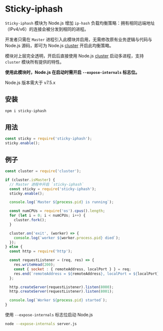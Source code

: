 # Sticky-iphash

`Sticky-iphash` 模块为 Node.js 增加 `ip-hash` 负载均衡策略：拥有相同远端地址（IPv4/v6）的连接会被分发到相同的进程。

开发者只需在 `Master` 进程引入此模块并启用，无需修改原有业务逻辑与代码与 Node.js 源码，即可为 Node.js [cluster](https://nodejs.org/dist/latest/docs/api/cluster.html) 开启此均衡策略。

模块对上层完全透明，开启后直接使用 Node.js [cluster](https://nodejs.org/dist/latest/docs/api/cluster.html) 启动多进程，支持 `cluster` 模块所有提供的特性。

__使用此模块时，Node.js 在启动时需开启 `--expose-internals` 标志位。__

Node.js 版本需大于 v7.5.x

## 安装

``` bash
npm i sticky-iphash
```

## 用法

``` js
const sticky = require('sticky-iphash');
sticky.enable();
```

## 例子

``` js
const cluster = require('cluster');

if (cluster.isMaster) {
  // Master 进程中开启 `sticky-iphash`
  const sticky = require('sticky-iphash');
  sticky.enable();

  console.log(`Master ${process.pid} is running`);

  const numCPUs = require('os').cpus().length;
  for (let i = 0; i < numCPUs; i++) {
    cluster.fork();
  }

  cluster.on('exit', (worker) => {
    console.log(`worker ${worker.process.pid} died`);
  });
} else {
  const http = require('http');

  const requestListener = (req, res) => {
    res.writeHead(200);
    const { socket : { remoteAddress, localPort } } = req;
    res.end(`remoteAddress = ${remoteAddress}, localPort = ${localPort}, pid = ${process.pid}`);
  };

  http.createServer(requestListener).listen(8000);
  http.createServer(requestListener).listen(8001);

  console.log(`Worker ${process.pid} started`);
}
```

使用 `--expose-internals` 标志位启动 Node.js 

``` bash
node --expose-internals server.js
```